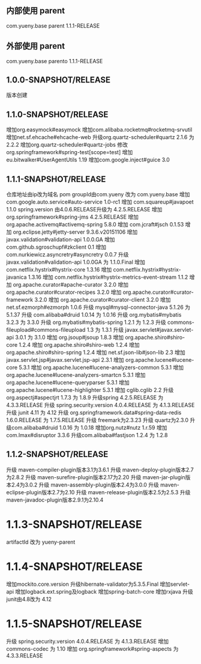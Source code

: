 ## 内部使用 parent
<parent>
	<groupId>com.yueny.base</groupId>
	<artifactId>parent</artifactId>
	<version>1.1.1-RELEASE</version>
</parent>
	
## 外部使用 parent
<parent>
	<groupId>com.yueny.base</groupId>
	<artifactId>parento</artifactId>
	<version>1.1.1-RELEASE</version>
</parent>

## 1.0.0-SNAPSHOT/RELEASE
版本创建

## 1.1.0-SNAPSHOT/RELEASE
增加org.easymock#easymock
增加com.alibaba.rocketmq#rocketmq-srvutil
增加net.sf.ehcache#ehcache-web
升级org.quartz-scheduler#quartz 2.1.6 为 2.2.2
增加org.quartz-scheduler#quartz-jobs
修改org.springframework#spring-test[scope=test]
增加eu.bitwalker#UserAgentUtils 1.19
增加com.google.inject#guice 3.0

## 1.1.1-SNAPSHOT/RELEASE
仓库地址由ip改为域名
pom groupId由com.yueny 改为 com.yueny.base
增加 com.google.auto.service#auto-service 1.0-rc1
增加 com.squareup#javapoet 1.1.0
spring.version 由4.0.6.RELEASE升级为 4.2.5.RELEASE
增加 org.springframework#spring-jms 4.2.5.RELEASE
增加 org.apache.activemq#activemq-spring 5.8.0
增加 com.jcraft#jsch 0.1.53
增加 org.eclipse.jetty#jetty-server 9.3.6.v20151106
增加 javax.validation#validation-api 1.0.0.GA
增加 com.github.sgroschupf#zkclient 0.1
增加 com.nurkiewicz.asyncretry#asyncretry 0.0.7
升级 javax.validation#validation-api 1.0.0GA 为 1.1.0.Final
增加 com.netflix.hystrix#hystrix-core 1.3.16
增加 com.netflix.hystrix#hystrix-javanica 1.3.16
增加 com.netflix.hystrix#hystrix-metrics-event-stream 1.1.2
增加 org.apache.curator#apache-curator 3.2.0
增加 org.apache.curator#curator-recipes 3.2.0
增加 org.apache.curator#curator-framework 3.2.0
增加 org.apache.curator#curator-client 3.2.0
增加 net.sf.ezmorph#ezmorph 1.0.6
升级 mysql#mysql-connector-java 5.1.26 为 5.1.37
升级 com.alibaba#druid 1.0.14 为 1.0.16
升级 org.mybatis#mybatis 3.2.3 为 3.3.0
升级 org.mybatis#mybatis-spring 1.2.1 为 1.2.3
升级 commons-fileupload#commons-fileupload 1.3 为 1.3.1
升级 javax.servlet#javax.servlet-api 3.0.1 为 3.1.0
增加 org.jsoup#jsoup 1.8.3
增加 org.apache.shiro#shiro-core 1.2.4
增加 org.apache.shiro#shiro-web 1.2.4
增加 org.apache.shiro#shiro-spring 1.2.4
增加 net.sf.json-lib#json-lib 2.3
增加 javax.servlet.jsp#javax.servlet.jsp-api 2.3.1
增加 org.apache.lucene#lucene-core 5.3.1
增加 org.apache.lucene#lucene-analyzers-common 5.3.1
增加 org.apache.lucene#lucene-analyzers-smartcn 5.3.1
增加 org.apache.lucene#lucene-queryparser 5.3.1
增加 org.apache.lucene#lucene-highlighter 5.3.1
增加 cglib.cglib 2.2
升级 org.aspectj#aspectjrt 1.7.3 为 1.8.9
升级spring 4.2.5.RELEASE 为 4.3.3.RELEASE
升级 spring.security.version 4.0.4.RELEASE 为 4.1.3.RELEASE
升级 junit 4.11 为 4.12
升级 org.springframework.data#spring-data-redis 1.6.0.RELEASE 为 1.7.5.RELEASE
升级 freemark为2.3.23
升级 quartz为2.3.0
升级com.alibaba#druid 1.0.16 为 1.0.18
增加org.nutz#nutz 1.r.59
增加com.lmax#disruptor 3.3.6
升级com.alibaba#fastjson 1.2.4 为 1.2.8

## 1.1.2-SNAPSHOT/RELEASE
升级 maven-compiler-plugin版本3.1为3.6.1
升级 maven-deploy-plugin版本2.7为2.8.2
升级 maven-surefire-plugin版本2.17为2.20
升级 maven-jar-plugin版本2.4为3.0.2
升级 maven-assembly-plugin版本2.4为3.0.0
升级 maven-eclipse-plugin版本2.7为2.10
升级 maven-release-plugin版本2.5为2.5.3
升级 maven-javadoc-plugin版本2.9.1为2.10.4

# 1.1.3-SNAPSHOT/RELEASE
artifactId 改为  yueny-parent

# 1.1.4-SNAPSHOT/RELEASE
增加mockito.core.version
升级hibernate-validator为5.3.5.Final
增加servlet-api
增加logback.ext.spring及logback
增加spring-batch-core
增加rxjava
升级junit由4.8改为 4.12

# 1.1.5-SNAPSHOT/RELEASE
升级 spring.security.version 4.0.4.RELEASE 为 4.1.3.RELEASE
增加 commons-codec 为 1.10
增加 org.springframework#spring-aspects 为 4.3.3.RELEASE
